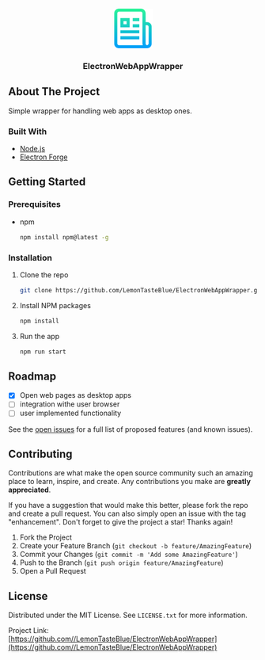 <div id="top"></div>


<!-- PROJECT SHIELDS -->
<!--
*** I'm using markdown "reference style" links for readability.
*** Reference links are enclosed in brackets [ ] instead of parentheses ( ).
*** See the bottom of this document for the declaration of the reference variables
*** for contributors-url, forks-url, etc. This is an optional, concise syntax you may use.
*** https://www.markdownguide.org/basic-syntax/#reference-style-links
-->

<!--
[![Contributors][contributors-shield]][contributors-url]
[![Forks][forks-shield]][forks-url]
[![Stargazers][stars-shield]][stars-url]
[![Issues][issues-shield]][issues-url]
[![MIT License][license-shield]][license-url]
[![LinkedIn][linkedin-shield]][linkedin-url]
-->


<!-- PROJECT LOGO -->
<br />
<div align="center">
  <a href="https://github.com//LemonTasteBlue/ElectronWebAppWrapper">
    <img src="assets/logo.png" alt="Logo" width="80" height="80">
  </a>
</div>
<h3 align="center">
ElectronWebAppWrapper</h3>


<!-- TABLE OF CONTENTS -->



<!-- ABOUT THE PROJECT -->

## About The Project
Simple wrapper for handling web apps as desktop ones.

### Built With

* [Node.js](https://nodejs.org/)
* [Electron Forge](https://www.electronforge.io/)

<!-- GETTING STARTED -->

## Getting Started

[//]: # (This is an example of how you may give instructions on setting up your project locally. To get a local copy up and)

[//]: # (running follow these simple example steps.)

### Prerequisites

* npm
  ```sh
  npm install npm@latest -g
  ```

### Installation

1. Clone the repo
   ```sh
   git clone https://github.com/LemonTasteBlue/ElectronWebAppWrapper.git
   ```
2. Install NPM packages
   ```sh
   npm install
   ```
3. Run the app
   ```sh
   npm run start
   ```

<!-- ROADMAP -->

## Roadmap

- [x] Open web pages as desktop apps
- [ ] integration withe user browser
- [ ] user implemented functionality

See the [open issues](https://github.com//LemonTasteBlue/ElectronWebAppWrapper/issues) for a full list of proposed
features (and known issues).

<!-- CONTRIBUTING -->

## Contributing

Contributions are what make the open source community such an amazing place to learn, inspire, and create. Any
contributions you make are **greatly appreciated**.

If you have a suggestion that would make this better, please fork the repo and create a pull request. You can also
simply open an issue with the tag "enhancement". Don't forget to give the project a star! Thanks again!

1. Fork the Project
2. Create your Feature Branch (`git checkout -b feature/AmazingFeature`)
3. Commit your Changes (`git commit -m 'Add some AmazingFeature'`)
4. Push to the Branch (`git push origin feature/AmazingFeature`)
5. Open a Pull Request


<!-- LICENSE -->

## License

Distributed under the MIT License. See `LICENSE.txt` for more information.

Project
Link: [https://github.com//LemonTasteBlue/ElectronWebAppWrapper](https://github.com//LemonTasteBlue/ElectronWebAppWrapper)


[contributors-shield]: https://img.shields.io/github/contributors//LemonTasteBlue/ElectronWebAppWrapper.svg?style=for-the-badge

[contributors-url]: https://github.com/LemonTasteBlue/ElectronWebAppWrapper/graphs/contributors

[forks-shield]: https://img.shields.io/github/forks//LemonTasteBlue/ElectronWebAppWrapper.svg?style=for-the-badge

[forks-url]: https://github.com//LemonTasteBlue/ElectronWebAppWrapper/network/members

[stars-shield]: https://img.shields.io/github/stars//LemonTasteBlue/ElectronWebAppWrapper.svg?style=for-the-badge

[stars-url]: https://github.com//LemonTasteBlue/ElectronWebAppWrapper/stargazers

[issues-shield]: https://img.shields.io/github/issues//LemonTasteBlue/ElectronWebAppWrapper.svg?style=for-the-badge

[issues-url]: https://github.com//LemonTasteBlue/ElectronWebAppWrapper/issues

[license-shield]: https://img.shields.io/github/license//LemonTasteBlue/ElectronWebAppWrapper.svg?style=for-the-badge

[license-url]: https://github.com//LemonTasteBlue/ElectronWebAppWrapper/blob/master/LICENSE.txt

[linkedin-shield]: https://img.shields.io/badge/-LinkedIn-black.svg?style=for-the-badge&logo=linkedin&colorB=555

[linkedin-url]: https://linkedin.com/in/linkedin_username

[product-screenshot]: images/screenshot.png
